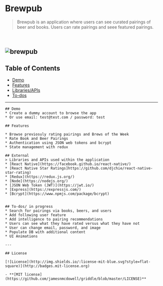 # Brewpub

> Brewpub is an application where users can see curated pairings of beer and books. Users can rate pairings and seee featured pairings.
<br>

![brewpub](https://user-images.githubusercontent.com/20142674/40683235-f3f54d20-635b-11e8-8801-dca2985d56cc.jpg)
---

## Table of Contents
- [Demo](#demo)
- [Features](#features)
- [Libraries/APIs](#external)
- [To-dos](#todos)

---

```
## Demo
* Create a dummy account to browse the app
* Or use email: test@test.com / password: test

## Features

* Browse previosuly rating pairings and Brews of the Week
* Rate Book and Beer Pairings
* Authentication using JSON web tokens and bcrypt
* State management with redux

## External
> Libraries and APIs used within the application
* [React Native](https://facebook.github.io/react-native/)
* [React Native Star Ratings]https://github.com/djchie/react-native-star-rating)
* [Redux](https://redux.js.org/)
* [Node](https://nodejs.org/)
* [JSON Web Token (JWT)](https://jwt.io/)
* [Express](https://expressjs.com/)
* [Bcrypt](https://www.npmjs.com/package/bcrypt)


## To-dos/ in progress
* Search for pairings via books, beers, and users
* Add following user feature
* Add intelligence to pairing recommendations
* Users can see what they have rated versus what they have not
* User can change email, password, and image
* Populate DB with additional content
* UI Animations

---

## License

[![License](http://img.shields.io/:license-mit-blue.svg?style=flat-square)](http://badges.mit-license.org)

- **[MIT license](https://github.com/jamesnmcdowell/griddle/blob/master/LICENSE)**

